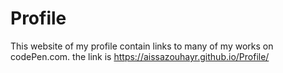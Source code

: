 # Profile
This website of my profile contain links to many of my works on codePen.com.
the link is https://aissazouhayr.github.io/Profile/
